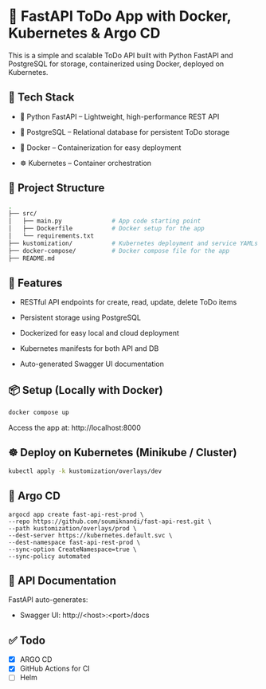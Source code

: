 # 📝 FastAPI ToDo App with Docker, Kubernetes & Argo CD

This is a simple and scalable ToDo API built with Python FastAPI and PostgreSQL for storage, containerized using Docker, deployed on Kubernetes.

## 🔧 Tech Stack
- 🐍 Python FastAPI – Lightweight, high-performance REST API

- 🐘 PostgreSQL – Relational database for persistent ToDo storage

- 🐳 Docker – Containerization for easy deployment

- ☸️ Kubernetes – Container orchestration

## 📂 Project Structure

```bash
.
├── src/
│   ├── main.py              # App code starting point
│   ├── Dockerfile           # Docker setup for the app
│   └── requirements.txt
├── kustomization/           # Kubernetes deployment and service YAMLs
├── docker-compose/          # Docker compose file for the app
├── README.md
```

## 🚀 Features
- RESTful API endpoints for create, read, update, delete ToDo items

- Persistent storage using PostgreSQL

- Dockerized for easy local and cloud deployment

- Kubernetes manifests for both API and DB

- Auto-generated Swagger UI documentation

## 📦 Setup (Locally with Docker)
```bash
docker compose up
```

Access the app at: http://localhost:8000

## ☸️ Deploy on Kubernetes (Minikube / Cluster)
```bash
kubectl apply -k kustomization/overlays/dev
```

## 🔁 Argo CD
```
argocd app create fast-api-rest-prod \
--repo https://github.com/soumiknandi/fast-api-rest.git \
--path kustomization/overlays/prod \
--dest-server https://kubernetes.default.svc \
--dest-namespace fast-api-rest-prod \
--sync-option CreateNamespace=true \
--sync-policy automated
```

## 📄 API Documentation
FastAPI auto-generates:

- Swagger UI: http://\<host\>:\<port\>/docs

## ✅ Todo 
- [X] ARGO CD
- [X] GitHub Actions for CI
- [ ] Helm
